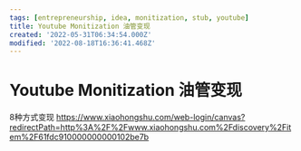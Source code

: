 ```yaml
---
tags: [entrepreneurship, idea, monitization, stub, youtube]
title: Youtube Monitization 油管变现
created: '2022-05-31T06:34:54.000Z'
modified: '2022-08-18T16:36:41.468Z'
---
```


# Youtube Monitization 油管变现

8种方式变现
https://www.xiaohongshu.com/web-login/canvas?redirectPath=http%3A%2F%2Fwww.xiaohongshu.com%2Fdiscovery%2Fitem%2F61fdc910000000000102be7b

